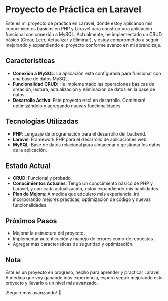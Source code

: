 # Proyecto de Práctica en Laravel

Este es mi proyecto de práctica en Laravel, donde estoy aplicando mis conocimientos básicos en PHP y Laravel para construir una aplicación funcional con conexión a MySQL. Actualmente, he implementado un CRUD básico (Crear, Leer, Actualizar y Eliminar), y estoy comprometido a seguir mejorando y expandiendo el proyecto conforme avanzo en mi aprendizaje.

## Características

- **Conexión a MySQL**: La aplicación está configurada para funcionar con una base de datos MySQL.
- **Funcionalidad CRUD**: He implementado las operaciones básicas de creación, lectura, actualización y eliminación de datos en la base de datos.
- **Desarrollo Activo**: Este proyecto está en desarrollo. Continuaré optimizándolo y agregando nuevas funcionalidades.

## Tecnologías Utilizadas

- **PHP**: Lenguaje de programación para el desarrollo del backend.
- **Laravel**: Framework PHP para el desarrollo de aplicaciones web.
- **MySQL**: Base de datos relacional para almacenar y gestionar los datos de la aplicación.

## Estado Actual

- **CRUD**: Funcional y probado.
- **Conocimientos Actuales**: Tengo un conocimiento básico de PHP y Laravel, y con cada actualización, estoy expandiendo mis habilidades.
- **Plan de Mejora**: A medida que adquiero más experiencia, iré incorporando mejores prácticas, optimización de código y nuevas funcionalidades.

## Próximos Pasos

- Mejorar la estructura del proyecto.
- Implementar autenticación y manejo de errores como de repuestas.
- Agregar más características de seguridad y optimización.

## Nota

Este es un proyecto en progreso, hecho para aprender y practicar Laravel. A medida que voy ganando más experiencia, espero seguir mejorando este proyecto y llevarlo a un nivel más avanzado.

¡Seguiremos avanzando! 🚀
